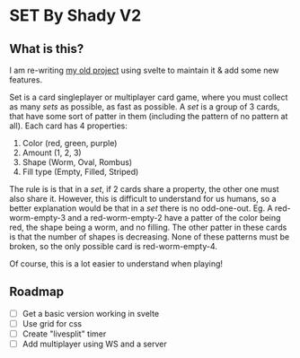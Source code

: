 # SET By Shady V2

## What is this?

I am re-writing [my old project](https://github.com/ShadiestGoat/set-game-site/) using svelte to maintain it & add some new features.

Set is a card singleplayer or multiplayer card game, where you must collect as many *sets* as possible, as fast as possible. A *set* is a group of 3 cards, that have some sort of patter in them (including the pattern of no pattern at all). Each card has 4 properties:

1. Color (red, green, purple)
2. Amount (1, 2, 3)
3. Shape (Worm, Oval, Rombus)
4. Fill type (Empty, Filled, Striped)

The rule is is that in a *set*, if 2 cards share a property, the other one must also share it. However, this is difficult to understand for us humans, so a better explanation would be that in a *set* there is no odd-one-out. Eg. A red-worm-empty-3 and a red-worm-empty-2 have a patter of the color being red, the shape being a worm, and no filling. The other patter in these cards is that the number of shapes is decreasing. None of these patterns must be broken, so the only possible card is red-worm-empty-4.

Of course, this is a lot easier to understand when playing!

## Roadmap

- [ ] Get a basic version working in svelte
- [ ] Use grid for css
- [ ] Create "livesplit" timer
- [ ] Add multiplayer using WS and a server
